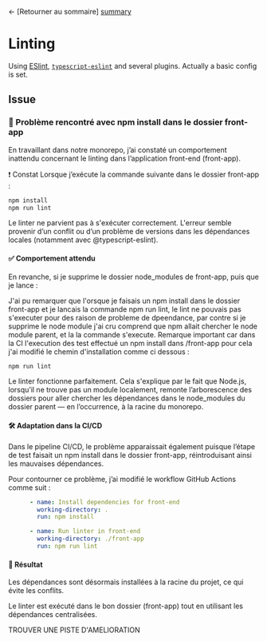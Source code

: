 ← [Retourner au sommaire] [summary]


# Linting

Using [ESlint], [`typescript-eslint`][typescript-lint] and several plugins.
Actually a basic config is set.

## Issue

### 📌 Problème rencontré avec npm install dans le dossier front-app
En travaillant dans notre monorepo, j’ai constaté un comportement inattendu concernant le linting dans l’application front-end (front-app).

❗ Constat
Lorsque j’exécute la commande suivante dans le dossier front-app :

```zsh
npm install
npm run lint
```

Le linter ne parvient pas à s'exécuter correctement. L'erreur semble provenir d’un conflit ou d’un problème de versions dans les dépendances locales (notamment avec @typescript-eslint).

#### ✅ Comportement attendu
En revanche, si je supprime le dossier node_modules de front-app, puis que je lance :

J'ai pu remarquer que l'orsque je faisais un npm install dans le dossier front-app et je lancais la commande npm run lint, le lint ne pouvais pas s'executer pour des raison de probleme de dpeendance, par contre si je supprime le node module j'ai cru comprend que npm allait chercher le node module parent, et la la commande s'execute.
Remarque important car dans la CI l'execution des test effectué un npm install dans /front-app pour cela j'ai modifié le chemin d'installation comme ci dessous :

```zsh
npm run lint
```
Le linter fonctionne parfaitement. Cela s'explique par le fait que Node.js, lorsqu’il ne trouve pas un module localement, remonte l’arborescence des dossiers pour aller chercher les dépendances dans le node_modules du dossier parent — en l’occurrence, à la racine du monorepo.

#### 🛠️ Adaptation dans la CI/CD

Dans le pipeline CI/CD, le problème apparaissait également puisque l’étape de test faisait un npm install dans le dossier front-app, réintroduisant ainsi les mauvaises dépendances.

Pour contourner ce problème, j’ai modifié le workflow GitHub Actions comme suit :

```yaml
      - name: Install dependencies for front-end
        working-directory: .
        run: npm install

      - name: Run linter in front-end
        working-directory: ./front-app
        run: npm run lint
```
#### 🎯 Résultat
Les dépendances sont désormais installées à la racine du projet, ce qui évite les conflits.

Le linter est exécuté dans le bon dossier (front-app) tout en utilisant les dépendances centralisées.

TROUVER UNE PISTE D'AMELIORATION


[//]: # "--- Images and links section ---"
[eslint]: https://eslint.org/
[typescript-lint]: https://typescript-eslint.io/


[summary]: ../README.md
